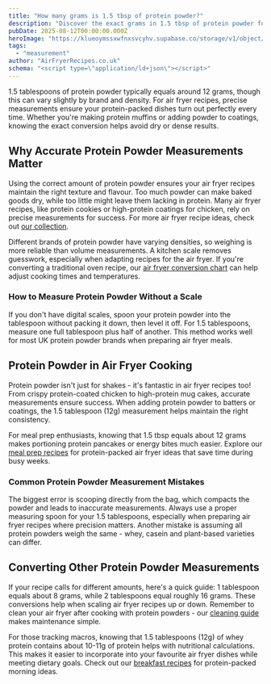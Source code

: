 ```yaml
---
title: "How many grams is 1.5 tbsp of protein powder?"
description: "Discover the exact grams in 1.5 tbsp of protein powder for precise air fryer meal prep. Convert measurements effortlessly with our guide!"
pubDate: 2025-08-12T00:00:00.000Z
heroImage: "https://klueoymssxwfnxsvcyhv.supabase.co/storage/v1/object/public/md/how-many-grams-is-1-5-tbsp-protein-powder-6ccc98da.webp"
tags:
  - "measurement"
author: "AirFryerRecipes.co.uk"
schema: "<script type=\"application/ld+json\"></script>"
---
```


<p>1.5 tablespoons of protein powder typically equals around 12 grams, though this can vary slightly by brand and density. For air fryer recipes, precise measurements ensure your protein-packed dishes turn out perfectly every time. Whether you're making protein muffins or adding powder to coatings, knowing the exact conversion helps avoid dry or dense results.</p>  

<h2>Why Accurate Protein Powder Measurements Matter</h2>  
<p>Using the correct amount of protein powder ensures your air fryer recipes maintain the right texture and flavour. Too much powder can make baked goods dry, while too little might leave them lacking in protein. Many air fryer recipes, like protein cookies or high-protein coatings for chicken, rely on precise measurements for success. For more air fryer recipe ideas, check out <a href=https://www.airfryerrecipe.co.uk/recipes>our collection</a>.</p>  

<p>Different brands of protein powder have varying densities, so weighing is more reliable than volume measurements. A kitchen scale removes guesswork, especially when adapting recipes for the air fryer. If you're converting a traditional oven recipe, our <a href=https://www.airfryerrecipe.co.uk/air-fryer-conversion-chart>air fryer conversion chart</a> can help adjust cooking times and temperatures.</p>  

<h3>How to Measure Protein Powder Without a Scale</h3>  
<p>If you don't have digital scales, spoon your protein powder into the tablespoon without packing it down, then level it off. For 1.5 tablespoons, measure one full tablespoon plus half of another. This method works well for most UK protein powder brands when preparing air fryer meals.</p>  

<h2>Protein Powder in Air Fryer Cooking</h2>  
<p>Protein powder isn't just for shakes - it's fantastic in air fryer recipes too! From crispy protein-coated chicken to high-protein mug cakes, accurate measurements ensure success. When adding protein powder to batters or coatings, the 1.5 tablespoon (12g) measurement helps maintain the right consistency.</p>  

<p>For meal prep enthusiasts, knowing that 1.5 tbsp equals about 12 grams makes portioning protein pancakes or energy bites much easier. Explore our <a href=https://www.airfryerrecipe.co.uk/recipe-category/meal-prep>meal prep recipes</a> for protein-packed air fryer ideas that save time during busy weeks.</p>  

<h3>Common Protein Powder Measurement Mistakes</h3>  
<p>The biggest error is scooping directly from the bag, which compacts the powder and leads to inaccurate measurements. Always use a proper measuring spoon for your 1.5 tablespoons, especially when preparing air fryer recipes where precision matters. Another mistake is assuming all protein powders weigh the same - whey, casein and plant-based varieties can differ.</p>  

<h2>Converting Other Protein Powder Measurements</h2>  
<p>If your recipe calls for different amounts, here's a quick guide: 1 tablespoon equals about 8 grams, while 2 tablespoons equal roughly 16 grams. These conversions help when scaling air fryer recipes up or down. Remember to clean your air fryer after cooking with protein powders - our <a href=https://www.airfryerrecipe.co.uk/air-fryer-cleaner>cleaning guide</a> makes maintenance simple.</p>  

<p>For those tracking macros, knowing that 1.5 tablespoons (12g) of whey protein contains about 10-11g of protein helps with nutritional calculations. This makes it easier to incorporate into your favourite air fryer dishes while meeting dietary goals. Check out our <a href=https://www.airfryerrecipe.co.uk/recipe-category/breakfast>breakfast recipes</a> for protein-packed morning ideas.</p>